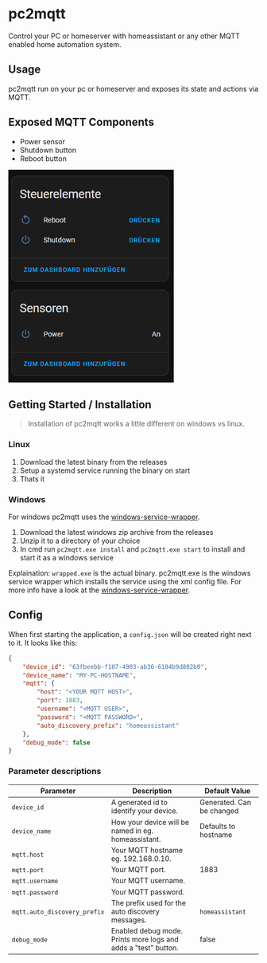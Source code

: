 # pc2mqtt

Control your PC or homeserver with homeassistant or any other MQTT enabled home automation system.

## Usage

pc2mqtt run on your pc or homeserver and exposes its state and actions via MQTT.

## Exposed MQTT Components
- Power sensor
- Shutdown button
- Reboot button

![homeassistant](.github/images/homeassistant.png)

## Getting Started / Installation

> Installation of pc2mqtt works a little different on windows vs linux.

### Linux

1. Download the latest binary from the releases
2. Setup a systemd service running the binary on start
3. Thats it

### Windows

For windows pc2mqtt uses the [windows-service-wrapper](https://github.com/winsw/winsw).

1. Download the latest windows zip archive from the releases
2. Unzip it to a directory of your choice
3. In cmd run `pc2mqtt.exe install` and `pc2mqtt.exe start` to install and start it as a windows service

Explaination: `wrapped.exe` is the actual binary. pc2mqtt.exe is the windows service wrapper which installs the service using the xml config file. For more info have a look at the [windows-service-wrapper](https://github.com/winsw/winsw).

## Config

When first starting the application, a `config.json` will be created right next to it. It looks like this:
```json
{
    "device_id": "63fbeebb-f107-4903-ab36-6104b9d802b0",
    "device_name": "MY-PC-HOSTNAME",
    "mqtt": {
        "host": "<YOUR MQTT HOST>",
        "port": 1883,
        "username": "<MQTT USER>",
        "password": "<MQTT PASSWORD>",
        "auto_discovery_prefix": "homeassistant"
    },
    "debug_mode": false
}
```

### Parameter descriptions

| Parameter                   | Description                                                              | Default Value                    |
|-----------------------------|--------------------------------------------------------------------------|----------------------------------|
| `device_id`                 | A generated id to identify your device.                                   | Generated. Can be changed        |
| `device_name`               | How your device will be named in eg. homeassistant.                       | Defaults to hostname             |
| `mqtt.host`                 | Your MQTT hostname eg. 192.168.0.10.                                      |                                  |
| `mqtt.port`                 | Your MQTT port.                                                           | 1883                             |
| `mqtt.username`             | Your MQTT username.                                                       |                                  |
| `mqtt.password`             | Your MQTT password.                                                       |                                  |
| `mqtt.auto_discovery_prefix`| The prefix used for the auto discovery messages.                          | `homeassistant`                  |
| `debug_mode`                | Enabled debug mode. Prints more logs and adds a "test" button.             |false                              |

